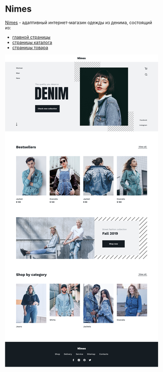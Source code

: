 # Nimes

[Nimes](https://raevaanastasia.github.io/Nimes/index.html) - адаптивный интернет-магазин одежды из денима, состоящий из:
* [главной страницы](https://raevaanastasia.github.io/Nimes/index.html)
* [страницы каталога](https://raevaanastasia.github.io/Nimes/catalog.html)
* [страницы товара](https://raevaanastasia.github.io/Nimes/product.html)

![](https://github.com/RaevaAnastasia/Nimes/blob/gh-pages/%20Main%20page.png)
